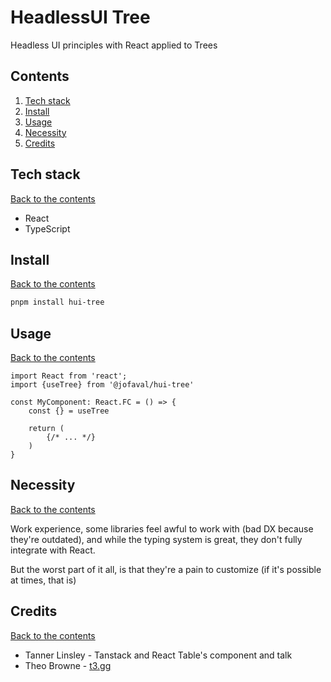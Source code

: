 # HeadlessUI Tree #

Headless UI principles with React applied to Trees

## Contents

1. [Tech stack](#tech-stack)
1. [Install](#install)
1. [Usage](#usage)
1. [Necessity](#necessity)
1. [Credits](#credits)

## Tech stack
[Back to the contents](#contents)

- React
- TypeScript

## Install
[Back to the contents](#contents)

```bash
pnpm install hui-tree
```

## Usage
[Back to the contents](#contents)

```tsx
import React from 'react';
import {useTree} from '@jofaval/hui-tree'

const MyComponent: React.FC = () => {
    const {} = useTree

    return (
        {/* ... */}
    )
}
```

## Necessity
[Back to the contents](#contents)

Work experience, some libraries feel awful to work with (bad DX because they're outdated), and while the typing system is great, they don't fully integrate with React.

But the worst part of it all, is that they're a pain to customize (if it's possible at times, that is)

## Credits
[Back to the contents](#contents)

- Tanner Linsley - Tanstack and React Table's component and talk
- Theo Browne - [t3.gg](https://t3.gg)